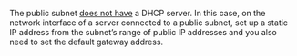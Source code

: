 The public subnet [does not have](../../baremetal/concepts/dhcp.md#dhcp-public-subnet) a DHCP server. In this case, on the network interface of a server connected to a public subnet, set up a static IP address from the subnet’s range of public IP addresses and you also need to set the default gateway address.